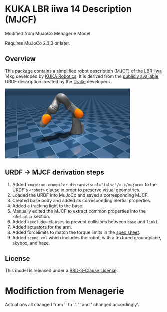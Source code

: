 # KUKA LBR iiwa 14 Description (MJCF)

Modified from MuJoCo Menagerie Model

Requires MuJoCo 2.3.3 or later.

## Overview

This package contains a simplified robot description (MJCF) of the [LBR iiwa](https://www.kuka.com/en-us/products/robotics-systems/industrial-robots/lbr-iiwa) 14kg developed
by [KUKA Robotics](https://www.kuka.com/en-us). It is derived from the [publicly available](https://github.com/RobotLocomotion/drake/blob/master/manipulation/models/iiwa_description/urdf/iiwa14_spheres_dense_collision.urdf)
URDF description created by the [Drake](https://github.com/RobotLocomotion/drake) developers.

<p float="left">
  <img src="iiwa_14.png" width="400">
</p>

## URDF → MJCF derivation steps

1. Added `<mujoco> <compiler discardvisual="false"/> </mujoco>` to the
   [URDF](https://github.com/RobotLocomotion/drake/blob/master/manipulation/models/iiwa_description/urdf/iiwa14_spheres_dense_collision.urdf)'s
   `<robot>` clause in order to preserve visual geometries.
2. Loaded the URDF into MuJoCo and saved a corresponding MJCF.
3. Created base body and added its corresponding inertial properties.
4. Added a tracking light to the base.
5. Manually edited the MJCF to extract common properties into the `<default>` section.
6.  Added `<exclude>` clauses to prevent collisions between `base` and `link1`.
7.  Added actuators for the arm.
8.  Added forcelimits to match the torque limits in the [spec sheet](https://www.reeco.co.uk/wp-content/uploads/2020/05/KUKA-LBR-iiwa-technical-data.pdf).
9.  Added `scene.xml` which includes the robot, with a textured groundplane, skybox, and haze.

## License

This model is released under a [BSD-3-Clause License](LICENSE).

# Modifiction from Menagerie

Actuations all changed from '<position>' to '<motor>'. '<ctrlrange>' and '<forcerange> changed accordingly'.
